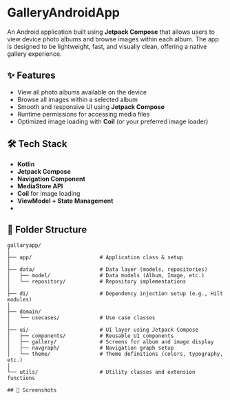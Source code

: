 # GalleryAndroidApp
An Android application built using **Jetpack Compose** that allows users to view device photo albums and browse images within each album. The app is designed to be lightweight, fast, and visually clean, offering a native gallery experience.

## ✨ Features

- View all photo albums available on the device  
- Browse all images within a selected album  
- Smooth and responsive UI using **Jetpack Compose**  
- Runtime permissions for accessing media files  
- Optimized image loading with **Coil** (or your preferred image loader)

## 🛠️ Tech Stack

- **Kotlin**
- **Jetpack Compose**
- **Navigation Component**
- **MediaStore API**
- **Coil** for image loading
- **ViewModel + State Management**
- 
## 📂 Folder Structure

```
gallaryapp/
│
├── app/                      # Application class & setup
│
├── data/                     # Data layer (models, repositories)
│   ├── model/                # Data models (Album, Image, etc.)
│   └── repository/           # Repository implementations
│
├── di/                       # Dependency injection setup (e.g., Hilt modules)
│
├── domain/                  
│   └── usecases/             # Use case classes
│
├── ui/                       # UI layer using Jetpack Compose
│   ├── components/           # Reusable UI components
│   ├── gallery/              # Screens for album and image display
│   ├── navgraph/             # Navigation graph setup
│   └── theme/                # Theme definitions (colors, typography, etc.)
│
└── utils/                    # Utility classes and extension functions

## 📸 Screenshots

